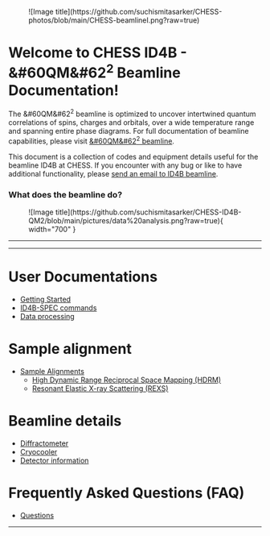 
<figure markdown>
  ![Image title](https://github.com/suchismitasarker/CHESS-photos/blob/main/CHESS-beamlineI.png?raw=true)
</figure>

# Welcome to CHESS ID4B - &#60QM&#62<sup>2</sup> Beamline Documentation!

The &#60QM&#62<sup>2</sup> beamline is optimized to uncover intertwined quantum correlations of spins, charges and orbitals, over a wide temperature range and spanning entire phase diagrams. For full documentation of beamline capabilities, please visit [&#60QM&#62<sup>2</sup> beamline](https://www.chess.cornell.edu/users/qm2-beamline).

This document is a collection of codes and equipment details useful for the beamline ID4B at CHESS. If you encounter with any bug or like to have additional functionality, please <a href = "mailto: ss3428@cornell.edu">send an email to ID4B beamline</a>.


### What does the beamline do?

<figure markdown>
  ![Image title](https://github.com/suchismitasarker/CHESS-ID4B-QM2/blob/main/pictures/data%20analysis.png?raw=true){ width="700" }
</figure>


---

---
# User Documentations

* [Getting Started](https://suchismitasarker.github.io/CHESS-ID4B-QM2/introduction/) 
* [ID4B-SPEC commands](https://suchismitasarker.github.io/CHESS-ID4B-QM2/SPEC_commands/) 
* [Data processing](https://suchismitasarker.github.io/CHESS-ID4B-QM2/ID4B_Codes/)


# Sample alignment

* [Sample Alignments](https://suchismitasarker.github.io/CHESS-ID4B-QM2/sample_alignment/#) 
    * [High Dynamic Range Reciprocal Space Mapping (HDRM)](https://suchismitasarker.github.io/CHESS-ID4B-QM2/sample_alignment/#basic-steps-for-sample-alignment-hdrm)
    * [Resonant Elastic X-ray Scattering (REXS)](https://suchismitasarker.github.io/CHESS-ID4B-QM2/sample_alignment/#basic-steps-for-sample-alignments-rexs)



# Beamline details

  * [Diffractometer](https://suchismitasarker.github.io/CHESS-ID4B-QM2/diffractometer/)
  * [Cryocooler](https://suchismitasarker.github.io/CHESS-ID4B-QM2/cryocooler/)
  * [Detector information](https://suchismitasarker.github.io/CHESS-ID4B-QM2/detector_information/)



# Frequently Asked Questions (FAQ)
* [Questions](https://suchismitasarker.github.io/CHESS-ID4B-QM2/FAQ/) 

---
